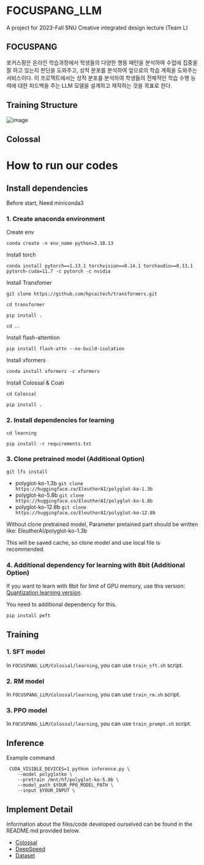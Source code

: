 # FOCUSPANG_LLM

A project for 2023-Fall SNU Creative integrated design lecture (Team L)

## FOCUSPANG

포커스팡은 온라인 학습과정에서 학생들의 다양한 행동 패턴을 분석하여 수업에 집중을 잘 하고 있는지 판단을 도와주고, 성적 분포를 분석하여 앞으로의 학습 계획을 도와주는 서비스이다.
이 프로젝트에서는 성적 분포를 분석하여 학생들의 전체적인 학습 수행 능력에 대한 피드백을 주는 LLM 모델을 설계하고 제작하는 것을 목표로 한다.

##

## Training Structure

![image](https://github.com/retato-snu/FOCUSPANG_LLM/assets/50572383/ce8d17fa-2d49-4939-a2bd-94ef1a56c810)

## Colossal

# How to run our codes

## Install dependencies

Before start, Need miniconda3

### 1. Create anaconda environment

Create env

`conda create -n env_name python=3.10.13`

Install torch

`conda install pytorch==1.13.1 torchvision==0.14.1 torchaudio==0.13.1 pytorch-cuda=11.7 -c pytorch -c nvidia`

Install Transfomer

`git clone https://github.com/hpcaitech/transformers.git`

`cd transformer`

`pip install .`

`cd ..`

Install flash-attention

`pip install flash-attn --no-build-isolation`

Install xformers

`conda install xformers -c xformers`

Install Colossal & Coati

`cd Colossal`

`pip install .`

### 2. Install dependencies for learning

`cd learning`

`pip install -r requirements.txt`

### 3. Clone pretrained model (Additional Option)

`git lfs install`

- polyglot-ko-1.3b `git clone https://huggingface.co/EleutherAI/polyglot-ko-1.3b`
- polyglot-ko-5.8b `git clone https://huggingface.co/EleutherAI/polyglot-ko-5.8b`
- polyglot-ko-12.8b `git clone https://huggingface.co/EleutherAI/polyglot-ko-12.8b`

Without clone pretrained model, Parameter pretained part should be written like: EleutherAI/polyglot-ko-1.3b

This will be saved cache, so clone model and use local file is recommended.

### 4. Additional dependency for learning with 8bit (Additional Option)

If you want to learn with 8bit for limit of GPU memory, use this version: [Quantization learning version](https://github.com/retato-snu/FOCUSPANG_LLM/tree/colossal_load8bit).

You need to additional dependency for this.

`pip install peft`

## Training

### 1. SFT model

In `FOCUSPANG_LLM/Colossal/learning`, you can use `train_sft.sh` script.

### 2. RM model

In `FOCUSPANG_LLM/Colossal/learning`, you can use `train_rm.sh` script.

### 3. PPO model

In `FOCUSPANG_LLM/Colossal/learning`, you can use `train_prompt.sh` script.

## Inference

Example command

```
 CUDA_VISIBLE_DEVICES=1 python inference.py \
    --model polyglotko \
    --pretrain /mnt/hf/polyglot-ko-5.8b \
    --model_path $YOUR_PPO_MODEL_PATH \
    --input $YOUR_INPUT \
```

## Implement Detail

Information about the files/code developed ourselved can be found in the README.md provided below.

- [Colossal](https://github.com/retato-snu/FOCUSPANG_LLM/blob/master/Colossal/README.md)
- [DeepSpeed](https://github.com/retato-snu/FOCUSPANG_LLM/blob/master/Colossal/README.md)
- [Dataset](https://github.com/retato-snu/FOCUSPANG_LLM/blob/master/Colossal/README.md)
